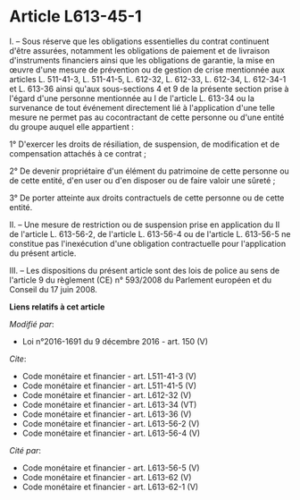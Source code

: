 # Article L613-45-1

I. – Sous réserve que les obligations essentielles du contrat continuent d'être assurées, notamment les obligations de
paiement et de livraison d'instruments financiers ainsi que les obligations de garantie, la mise en œuvre d'une mesure de
prévention ou de gestion de crise mentionnée aux articles L. 511-41-3, L. 511-41-5, L. 612-32, L. 612-33, L. 612-34, L.
612-34-1 et L. 613-36 ainsi qu'aux sous-sections 4 et 9 de la présente section prise à l'égard d'une personne mentionnée au I
de l'article L. 613-34 ou la survenance de tout événement directement lié à l'application d'une telle mesure ne permet pas au
cocontractant de cette personne ou d'une entité du groupe auquel elle appartient : 

1° D'exercer les droits de résiliation, de suspension, de modification et de compensation attachés à ce contrat ; 

2° De devenir propriétaire d'un élément du patrimoine de cette personne ou de cette entité, d'en user ou d'en disposer ou de
faire valoir une sûreté ; 

3° De porter atteinte aux droits contractuels de cette personne ou de cette entité. 

II. – Une mesure de restriction ou de suspension prise en application du II de l'article L. 613-56-2, de l'article L.
613-56-4 ou de l'article L. 613-56-5 ne constitue pas l'inexécution d'une obligation contractuelle pour l'application du
présent article. 

III. – Les dispositions du présent article sont des lois de police au sens de l'article 9 du règlement (CE) n° 593/2008 du
Parlement européen et du Conseil du 17 juin 2008.

**Liens relatifs à cet article**

_Modifié par_:

  - Loi n°2016-1691 du 9 décembre 2016 - art. 150 (V)

_Cite_:

  - Code monétaire et financier - art. L511-41-3 (V)
  - Code monétaire et financier - art. L511-41-5 (V)
  - Code monétaire et financier - art. L612-32 (V)
  - Code monétaire et financier - art. L613-34 (VT)
  - Code monétaire et financier - art. L613-36 (V)
  - Code monétaire et financier - art. L613-56-2 (V)
  - Code monétaire et financier - art. L613-56-4 (V)

_Cité par_:

  - Code monétaire et financier - art. L613-56-5 (V)
  - Code monétaire et financier - art. L613-62 (V)
  - Code monétaire et financier - art. L613-62-1 (V)
